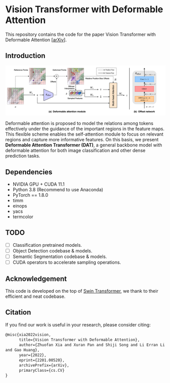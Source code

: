 # Vision Transformer with Deformable Attention

This repository contains the code for the paper Vision Transformer with Deformable Attention \[[arXiv](https://arxiv.org/abs/2201.00520)\]. 

## Introduction

![Deform_Attn](figures/datt.png)

Deformable attention is proposed to model the relations among tokens effectively under the guidance of the important regions in the feature maps. This flexible scheme enables the self-attention module to focus on relevant regions and capture more informative features. On this basis, we present **Deformable Attention Transformer (DAT)**, a general backbone model with deformable attention for both image classification and other dense prediction tasks.

## Dependencies

- NVIDIA GPU + CUDA 11.1
- Python 3.8 (Recommend to use Anaconda)
- PyTorch == 1.8.0
- timm
- einops
- yacs
- termcolor

## TODO

- [ ] Classification pretrained models.
- [ ] Object Detection codebase & models.
- [ ] Semantic Segmentation codebase & models.
- [ ] CUDA operators to accelerate sampling operations.

## Acknowledgement

This code is developed on the top of [Swin Transformer](https://github.com/microsoft/Swin-Transformer), we thank to their efficient and neat codebase.

## Citation

If you find our work is useful in your research, please consider citing:

```
@misc{xia2022vision,
      title={Vision Transformer with Deformable Attention}, 
      author={Zhuofan Xia and Xuran Pan and Shiji Song and Li Erran Li and Gao Huang},
      year={2022},
      eprint={2201.00520},
      archivePrefix={arXiv},
      primaryClass={cs.CV}
}
```
